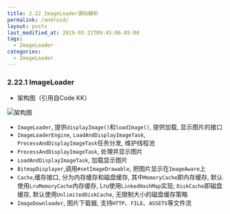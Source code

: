 ```yaml
---
title: 2.22 ImageLoader源码解析
permalink: /android/
layout: posts
last_modified_at: 2019-03-21T09:45:06-05:00
tags:
  - ImageLoader
categories:
  - ImageLoader
---
```


### 2.22.1 ImageLoader
- 架构图（引用自Code KK）

![架构图](https://raw.githubusercontent.com/android-cn/android-open-project-analysis/master/tool-lib/image-cache/universal-image-loader/image/overall-design.png)

- `ImageLoader`, 提供`displayImage()`和`loadImage()`, 提供加载, 显示图片的接口
- `ImageLoaderEngine`, `LoadAndDisplayImageTask`, `ProcessAndDisplayImageTask`任务分发, 维护线程池
- `ProcessAndDisplayImageTask`, 处理并显示图片
- `LoadAndDisplayImageTask`, 加载显示图片
- `BitmapDisplayer`,调用`#setImageDrawable`, 把图片显示在`ImageAware`上
- `Cache`,缓存接口, 分为内存缓存和磁盘缓存, 其中`MemoryCache`即内存缓存, 默认使用`LruMemoryCache`内存缓存, Lru使用`LinkedHashMap`实现; `DiskCache`即磁盘缓存, 默认使用`UnlimitedDiskCache`, 无限制大小的磁盘缓存策略
- `ImageDownloader`, 图片下载器, 支持`HTTP`、`FILE`、`ASSETS`等文件流
